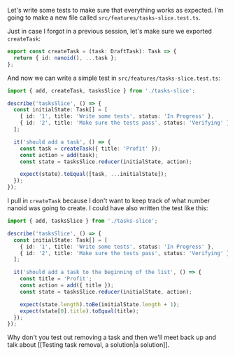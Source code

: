 Let's write some tests to make sure that everything works as expected. I'm going to make a new file called `src/features/tasks-slice.test.ts`.

Just in case I forgot in a previous session, let's make sure we exported `createTask`:

```ts
export const createTask = (task: DraftTask): Task => {
  return { id: nanoid(), ...task };
};
```

And now we can write a simple test in `src/features/tasks-slice.test.ts`:

```ts
import { add, createTask, tasksSlice } from './tasks-slice';

describe('tasksSlice', () => {
  const initialState: Task[] = [
    { id: '1', title: 'Write some tests', status: 'In Progress' },
    { id: '2', title: 'Make sure the tests pass', status: 'Verifying' },
  ];

  it('should add a task', () => {
    const task = createTask({ title: 'Profit' });
    const action = add(task);
    const state = tasksSlice.reducer(initialState, action);

    expect(state).toEqual([task, ...initialState]);
  });
});
```

I pull in `createTask` because I don't want to keep track of what number nanoid was going to create. I could have also written the test like this:

```ts
import { add, tasksSlice } from './tasks-slice';

describe('tasksSlice', () => {
  const initialState: Task[] = [
    { id: '1', title: 'Write some tests', status: 'In Progress' },
    { id: '2', title: 'Make sure the tests pass', status: 'Verifying' },
  ];

  it('should add a task to the beginning of the list', () => {
    const title = 'Profit';
    const action = add({ title });
    const state = tasksSlice.reducer(initialState, action);

    expect(state.length).toBe(initialState.length + 1);
    expect(state[0].title).toEqual(title);
  });
});
```

Why don't you test out removing a task and then we'll meet back up and talk about [[Testing task removal, a solution|a solution]].
